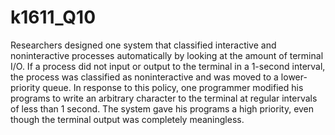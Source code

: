 # k1611_Q10
Researchers designed one system that classified interactive and 
noninteractive processes automatically by looking at the amount of terminal I/O. If a process did not
input or output to the terminal in a 1-second interval, the process was classified as noninteractive
and was moved to a lower-priority queue. In response to this policy, one programmer modified his programs 
to write an arbitrary character to the terminal at regular intervals of less than 1 second. The system gave
his programs a high priority, even though the terminal output was completely meaningless.
